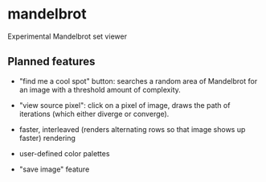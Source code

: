 # mandelbrot
Experimental Mandelbrot set viewer

## Planned features

- "find me a cool spot" button: searches a random area of Mandelbrot for an image with a threshold amount of complexity.

- "view source pixel": click on a pixel of image, draws the path of iterations (which either diverge or converge).

- faster, interleaved (renders alternating rows so that image shows up faster) rendering

- user-defined color palettes

- "save image" feature
